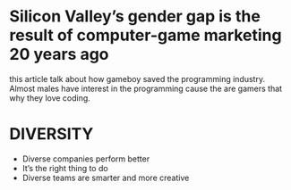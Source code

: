 # Silicon Valley’s gender gap is the result of computer-game marketing 20 years ago

this article talk about how gameboy saved the programming industry. Almost males have interest in the programming cause the are gamers that why they love coding.

# DIVERSITY

-   Diverse companies perform better
-   It’s the right thing to do
-   Diverse teams are smarter and more creative
